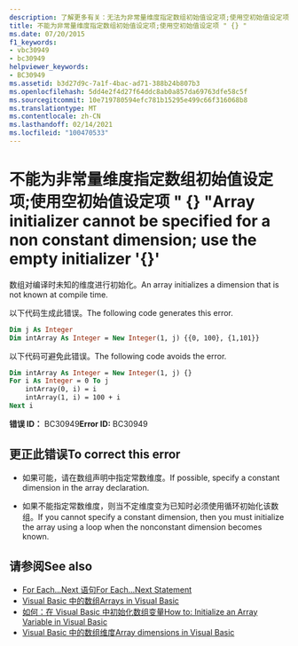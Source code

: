 ```yaml
---
description: 了解更多有关：无法为非常量维度指定数组初始值设定项;使用空初始值设定项 "{}
title: 不能为非常量维度指定数组初始值设定项;使用空初始值设定项 " {} "
ms.date: 07/20/2015
f1_keywords:
- vbc30949
- bc30949
helpviewer_keywords:
- BC30949
ms.assetid: b3d27d9c-7a1f-4bac-ad71-388b24b807b3
ms.openlocfilehash: 5dd4e2f4d27f64ddc8ab0a857da69763dfe58c5f
ms.sourcegitcommit: 10e719780594efc781b15295e499c66f316068b8
ms.translationtype: MT
ms.contentlocale: zh-CN
ms.lasthandoff: 02/14/2021
ms.locfileid: "100470533"
---
```

# <a name="array-initializer-cannot-be-specified-for-a-non-constant-dimension-use-the-empty-initializer-"></a><span data-ttu-id="e4a1e-103">不能为非常量维度指定数组初始值设定项;使用空初始值设定项 " {} "</span><span class="sxs-lookup"><span data-stu-id="e4a1e-103">Array initializer cannot be specified for a non constant dimension; use the empty initializer '{}'</span></span>

<span data-ttu-id="e4a1e-104">数组对编译时未知的维度进行初始化。</span><span class="sxs-lookup"><span data-stu-id="e4a1e-104">An array initializes a dimension that is not known at compile time.</span></span>  
  
 <span data-ttu-id="e4a1e-105">以下代码生成此错误。</span><span class="sxs-lookup"><span data-stu-id="e4a1e-105">The following code generates this error.</span></span>  
  
```vb  
Dim j As Integer  
Dim intArray As Integer = New Integer(1, j) {{0, 100}, {1,101}}  
```  
  
 <span data-ttu-id="e4a1e-106">以下代码可避免此错误。</span><span class="sxs-lookup"><span data-stu-id="e4a1e-106">The following code avoids the error.</span></span>  
  
```vb  
Dim intArray As Integer = New Integer(1, j) {}  
For i As Integer = 0 To j  
    intArray(0, i) = i  
    intArray(1, i) = 100 + i  
Next i  
```  
  
 <span data-ttu-id="e4a1e-107">**错误 ID：** BC30949</span><span class="sxs-lookup"><span data-stu-id="e4a1e-107">**Error ID:** BC30949</span></span>  
  
## <a name="to-correct-this-error"></a><span data-ttu-id="e4a1e-108">更正此错误</span><span class="sxs-lookup"><span data-stu-id="e4a1e-108">To correct this error</span></span>  
  
- <span data-ttu-id="e4a1e-109">如果可能，请在数组声明中指定常数维度。</span><span class="sxs-lookup"><span data-stu-id="e4a1e-109">If possible, specify a constant dimension in the array declaration.</span></span>  
  
- <span data-ttu-id="e4a1e-110">如果不能指定常数维度，则当不定维度变为已知时必须使用循环初始化该数组。</span><span class="sxs-lookup"><span data-stu-id="e4a1e-110">If you cannot specify a constant dimension, then you must initialize the array using a loop when the nonconstant dimension becomes known.</span></span>  
  
## <a name="see-also"></a><span data-ttu-id="e4a1e-111">请参阅</span><span class="sxs-lookup"><span data-stu-id="e4a1e-111">See also</span></span>

- [<span data-ttu-id="e4a1e-112">For Each...Next 语句</span><span class="sxs-lookup"><span data-stu-id="e4a1e-112">For Each...Next Statement</span></span>](../language-reference/statements/for-each-next-statement.md)
- [<span data-ttu-id="e4a1e-113">Visual Basic 中的数组</span><span class="sxs-lookup"><span data-stu-id="e4a1e-113">Arrays in Visual Basic</span></span>](../programming-guide/language-features/arrays/index.md)
- [<span data-ttu-id="e4a1e-114">如何：在 Visual Basic 中初始化数组变量</span><span class="sxs-lookup"><span data-stu-id="e4a1e-114">How to: Initialize an Array Variable in Visual Basic</span></span>](../programming-guide/language-features/arrays/how-to-initialize-an-array-variable.md)
- [<span data-ttu-id="e4a1e-115">Visual Basic 中的数组维度</span><span class="sxs-lookup"><span data-stu-id="e4a1e-115">Array dimensions in Visual Basic</span></span>](../programming-guide/language-features/arrays/array-dimensions.md)
